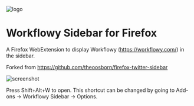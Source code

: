 ![logo](https://i.gyazo.com/thumb/1000/5370d8a218b0891811a2ecbd4bf4b515-png.png)
# Workflowy Sidebar for Firefox
A Firefox WebExtension to display Workflowy (https://workflowy.com/) in the sidebar.

Forked from https://github.com/theoosborn/firefox-twitter-sidebar

<!-- <a href="https://addons.mozilla.org/en-US/firefox/addon/twitter-sidebar/">![downloadbutton](https://addons.cdn.mozilla.net/static/img/addons-buttons/AMO-button_2.png)</a> -->

![screenshot](https://i.gyazo.com/thumb/1000/553412ea3f80e8e9d11a1da9fdd8aace-png.png)

Press Shift+Alt+W to open. This shortcut can be changed by going to Add-ons -> Workflowy Sidebar -> Options.

